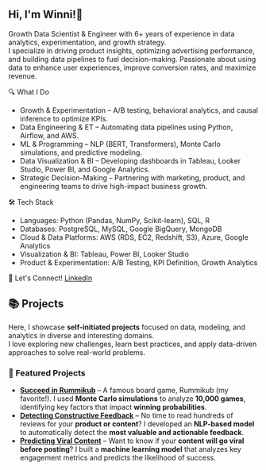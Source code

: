 ## Hi, I'm Winni!👋

<!--
**winni50927/winni50927** is a ✨ _special_ ✨ repository because its `README.md` (this file) appears on your GitHub profile.

Here are some ideas to get you started:

- 🔭 I’m currently working on ...
- 🌱 I’m currently learning ...
- 👯 I’m looking to collaborate on ...
- 🤔 I’m looking for help with ...
- 💬 Ask me about ...
- 📫 How to reach me: ...
- 😄 Pronouns: ...
- ⚡ Fun fact: ...
-->

Growth Data Scientist & Engineer with 6+ years of experience in data analytics, experimentation, and growth strategy.  
I specialize in driving product insights, optimizing advertising performance, and building data pipelines to fuel decision-making. Passionate about using data to enhance user experiences, improve conversion rates, and maximize revenue.

🔍 What I Do  
- Growth & Experimentation – A/B testing, behavioral analytics, and causal inference to optimize KPIs.  
- Data Engineering & ET – Automating data pipelines using Python, Airflow, and AWS.  
- ML & Programming – NLP (BERT, Transformers), Monte Carlo simulations, and predictive modeling.  
- Data Visualization & BI – Developing dashboards in Tableau, Looker Studio, Power BI, and Google Analytics.  
- Strategic Decision-Making – Partnering with marketing, product, and engineering teams to drive high-impact business growth.  

🛠 Tech Stack
- Languages: Python (Pandas, NumPy, Scikit-learn), SQL, R
- Databases: PostgreSQL, MySQL, Google BigQuery, MongoDB
- Cloud & Data Platforms: AWS (RDS, EC2, Redshift, S3), Azure, Google Analytics
- Visualization & BI: Tableau, Power BI, Looker Studio
- Product & Experimentation: A/B Testing, KPI Definition, Growth Analytics

👋 Let's Connect!
[LinkedIn](https://linkedin.com/in/jui-fang-winni-hsu-0789a9128) 

## 📚 Projects  
Here, I showcase **self-initiated projects** focused on data, modeling, and analytics in diverse and interesting domains.  
I love exploring new challenges, learn best practices, and apply data-driven approaches to solve real-world problems.  

### 🔹 Featured Projects  
- **[Succeed in Rummikub](https://github.com/winni50927/rummikub-simulation)** – A famous board game, Rummikub (my favorite!). I used **Monte Carlo simulations** to analyze **10,000 games**, identifying key factors that impact **winning probabilities**.  
- **[Detecting Constructive Feedback](https://github.com/winni50927/constructive-feedback-nlp)** – No time to read hundreds of reviews for your **product or content**? I developed an **NLP-based model** to automatically detect the **most valuable and actionable feedback**.  
- **[Predicting Viral Content](https://github.com/winni50927/viral-content-prediction)** – Want to know if your **content will go viral before posting**? I built a **machine learning model** that analyzes key engagement metrics and predicts the likelihood of success.  


